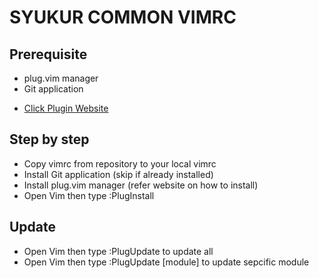 # SYUKUR COMMON VIMRC

## Prerequisite
* plug.vim manager
* Git application
 - [Click Plugin Website](https://github.com/junegunn/vim-plug)


## Step by step
* Copy vimrc from repository to your local vimrc 
* Install Git application (skip if already installed)
* Install plug.vim manager (refer website on how to install)
* Open Vim then type :PlugInstall

## Update
* Open Vim then type :PlugUpdate to update all
* Open Vim then type :PlugUpdate [module] to update sepcific module
